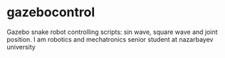 # gazebocontrol
Gazebo snake robot controlling scripts: sin wave, square wave and joint position.
I am robotics and mechatronics senior student at nazarbayev university
